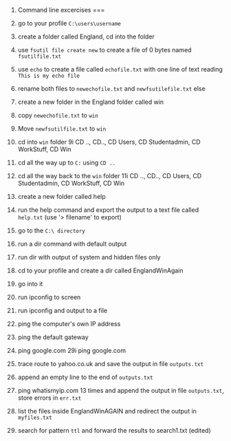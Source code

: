 1. Command line excercises
===

1.    go to your profile `C:\users\username`
2.    create a folder called England, cd into the folder
3.    use `fsutil file create new` to create a file of 0 bytes named `fsutilfile.txt`
4.    use `echo` to create a file called `echofile.txt` with one line of text reading `This is my echo file`
5.    rename both files to `newechofile.txt` and `newfsutilefile.txt` else
6.    create a new folder in the England folder called win
7.    copy `newechofile.txt` to `win`
8.    Move `newfsutilfile.txt` to `win`
9.    cd into `win` folder
   9i  CD .., CD.., CD Users, CD Studentadmin, CD WorkStuff, CD Win
10.    cd all the way up to `C:` using `CD ..`
11.    cd all the way back to the `win` folder
   11i CD .., CD.., CD Users, CD Studentadmin, CD WorkStuff, CD Win
12.    create a new folder called help
13.    run the help command and export the output to a text file called `help.txt`  (use '> filename' to export)
14.    go to the `C:\ directory`
15.    run a dir command with default output
16.    run dir with output of system and hidden files only
17.    cd to your profile and create a dir called EnglandWinAgain
18.    go into it
19.    run ipconfig to screen
20.    run ipconfig and output to a file
21.    ping the computer's own IP address
22.    ping the default gateway
23.    ping google.com
   29i ping google.com
24.    trace route to yahoo.co.uk and save the output in file `outputs.txt`
25.    append an empty line to the end of `outputs.txt`
26.    ping whatismyip.com 13 times and append the output in file `outputs.txt`, store errors in `err.txt`
27.    list the files inside EnglandWinAGAIN and redirect the output in `myfiles.txt`
28.    search for pattern `ttl` and forward the results to search1.txt (edited)